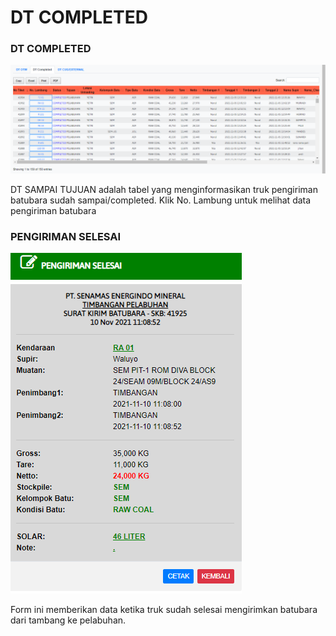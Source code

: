 # DT COMPLETED

### DT COMPLETED

![](<../.gitbook/assets/dt completed.png>)

DT SAMPAI TUJUAN adalah tabel yang menginformasikan truk pengiriman batubara sudah sampai/completed. Klik No. Lambung untuk melihat data pengiriman batubara

### PENGIRIMAN SELESAI

![](../.gitbook/assets/completed.png)

Form ini memberikan data ketika truk sudah selesai mengirimkan batubara dari tambang ke pelabuhan.
